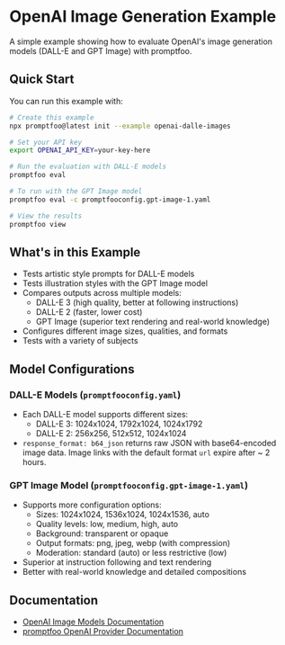 # OpenAI Image Generation Example

A simple example showing how to evaluate OpenAI's image generation models (DALL-E and GPT Image) with promptfoo.

## Quick Start

You can run this example with:

```bash
# Create this example
npx promptfoo@latest init --example openai-dalle-images

# Set your API key
export OPENAI_API_KEY=your-key-here

# Run the evaluation with DALL-E models
promptfoo eval

# To run with the GPT Image model
promptfoo eval -c promptfooconfig.gpt-image-1.yaml

# View the results
promptfoo view
```

## What's in this Example

- Tests artistic style prompts for DALL-E models
- Tests illustration styles with the GPT Image model
- Compares outputs across multiple models:
  - DALL-E 3 (high quality, better at following instructions)
  - DALL-E 2 (faster, lower cost)
  - GPT Image (superior text rendering and real-world knowledge)
- Configures different image sizes, qualities, and formats
- Tests with a variety of subjects

## Model Configurations

### DALL-E Models (`promptfooconfig.yaml`)
- Each DALL-E model supports different sizes:
  - DALL-E 3: 1024x1024, 1792x1024, 1024x1792
  - DALL-E 2: 256x256, 512x512, 1024x1024
- `response_format: b64_json` returns raw JSON with base64-encoded image data. Image links with the default format `url` expire after ~ 2 hours.

### GPT Image Model (`promptfooconfig.gpt-image-1.yaml`)
- Supports more configuration options:
  - Sizes: 1024x1024, 1536x1024, 1024x1536, auto
  - Quality levels: low, medium, high, auto
  - Background: transparent or opaque
  - Output formats: png, jpeg, webp (with compression)
  - Moderation: standard (auto) or less restrictive (low)
- Superior at instruction following and text rendering
- Better with real-world knowledge and detailed compositions

## Documentation

- [OpenAI Image Models Documentation](https://platform.openai.com/docs/guides/images)
- [promptfoo OpenAI Provider Documentation](https://promptfoo.dev/docs/providers/openai)
